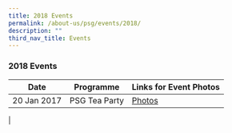 ```yaml
---
title: 2018 Events
permalink: /about-us/psg/events/2018/
description: ""
third_nav_title: Events
---
```

### **2018 Events**

| Date | Programme | Links for Event Photos |
|---|---|---|
| 20 Jan 2017 | PSG Tea Party | [Photos](https://staging.d1ph2u5puaqsvh.amplifyapp.com/about-us/psg/event-photos/2018/psg-tea-party/) |
|